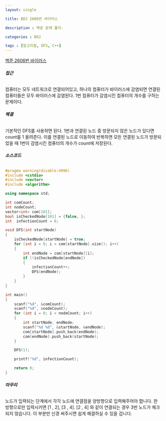 ```yaml
---
layout: single 

title: BOJ 2606번 바이러스

description : 백준 문제 풀이.

categories : BOJ

tags : [알고리즘, DFS, C++]
---
```

[백준 2606번 바이러스](https://www.acmicpc.net/problem/2606)

######  **접근**

컴퓨터는 모두 네트워크로 연결되어있고, 
하나의 컴퓨터가 바이러스에 감염되면 연결된 컴퓨터들은 모두 바이러스에 감염된다.
1번 컴퓨터가 감염시킨 컴퓨터의 개수를 구하는 문제이다. 


###### **해결**

기본적인 DFS를 사용하면 된다.
1번과 연결된 노드 중 방문되지 않은 노드가 있다면 count를 1 올려준다. 
이를 연결된 노드로 이동하여 반복하면 모든 연결된 노드가 방문되었을 때 1번이 감염시킨 컴퓨터의 개수가 count에 저장된다. 



###### **소스코드** 

~~~c++
#pragma warning(disable:4996)
#include <cstdio>
#include <vector>
#include <algorithm>

using namespace std;

int comCount;
int nodeCount;
vector<int> com[101];
bool isCheckedNode[101] = {false, };
int  infectionCount = 0;

void DFS(int startNode)
{
​    isCheckedNode[startNode] = true;
​    for (int i = 0; i < com[startNode].size(); i++)
​    {
​        int endNode = com[startNode][i];
​        if (!isCheckedNode[endNode])
​        {
​            infectionCount++;
​            DFS(endNode);
​        }
​    }
}

int main()
{
​    scanf("%d", &comCount);
​    scanf("%d", &nodeCount);
​    for (int i = 0; i < nodeCount; i++)
​    {
​        int startNode, endNode;
​        scanf("%d %d", &startNode, &endNode);
​        com[startNode].push_back(endNode);
​        com[endNode].push_back(startNode);
​    }

​    DFS(1);

​    printf("%d", infectionCount);

​    return 0;
}
~~~



###### **마무리**

노드가 입력되는 단계에서 각각 노드에 연결점을 양방향으로 입력해주어야 합니다. 
 한 방향으로만 입력시키면 
[1 , 2], [3 , 4]. [2 , 4] 
와 같이 연결되는 경우 3번 노드가 체크되지 않습니다. 
이 부분만 신경 써주시면 쉽게 해결하실 수 있을 겁니다.

